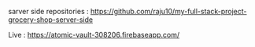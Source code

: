 sarver side repositories : https://github.com/raju10/my-full-stack-project-grocery-shop-server-side

Live : https://atomic-vault-308206.firebaseapp.com/
